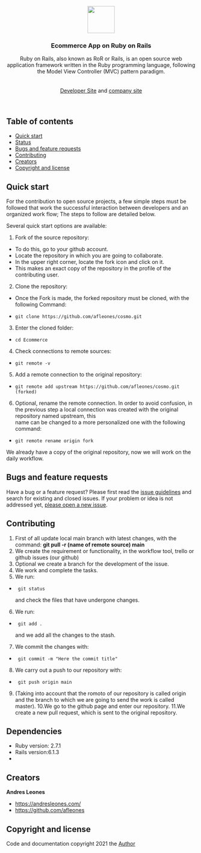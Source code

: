<p align="center">
    <img src="https://upload.wikimedia.org/wikipedia/commons/thumb/6/62/Ruby_On_Rails_Logo.svg/1200px-Ruby_On_Rails_Logo.svg.png" alt="" width=72 height=72>

  <h3 align="center">Ecommerce App on Ruby on Rails</h3>

  <p align="center">
    Ruby on Rails, also known as RoR or Rails, is an open source web application framework written in the Ruby programming language, following the Model View Controller (MVC)       pattern paradigm.
    <br>
    <br>
    <br>
    <a href="https://andresleones.com/">Developer Site</a>
    and
    <a href="https://www.facebook.com/padsoftOficial/">company site</a>
  </p>
</p>

<br>

## Table of contents

- [Quick start](#quick-start)
- [Status](#status)
- [Bugs and feature requests](#bugs-and-feature-requests)
- [Contributing](#contributing)
- [Creators](#creators)
- [Copyright and license](#copyright-and-license)

## Quick start

For the contribution to open source projects, a few simple steps must be followed that work the successful interaction between developers and an organized work flow; The steps to follow are detailed below.

Several quick start options are available:

1. Fork of the source repository:
-   To do this, go to your github account.
-   Locate the repository in which you are going to collaborate.
-   In the upper right corner, locate the fork icon and click on it.
-   This makes an exact copy of the repository in the profile of the contributing user. <br/>

2. Clone the repository:
-   Once the Fork is made, the forked repository must be cloned, with the following Command:
-     git clone https://github.com/afleones/cosmo.git

3. Enter the cloned folder: <br/>

-     cd Ecommerce
 
4. Check connections to remote sources: <br/>

-     git remote -v 

5. Add a remote connection to the original repository: <br/>

-     git remote add upstream https://github.com/afleones/cosmo.git  (forked)

6. Optional, rename the remote connection. In order to avoid confusion, in the previous step a local connection was created with the original repository named upstream, this    
    name   can be changed to a more personalized one with the following command: 
-     git remote rename origin fork

We already have a copy of the original repository, now we will work on the daily workflow.

## Bugs and feature requests

Have a bug or a feature request? Please first read the [issue guidelines](https://github.com/afleones/cosmo/issues) and search for existing and closed issues. If your problem or idea is not addressed yet, [please open a new issue](https://github.com/afleones/cosmo/issues/new).


## Contributing

1. First of all update local main branch with latest changes, with the command: <strong> git pull -r (name of remote source) main </strong>
2. We create the requirement or functionality, in the workflow tool, trello or github issues (our github)
3. Optional we create a branch for the development of the issue.
4. We work and complete the tasks.
5. We run:
-      git status 
   and check the files that have undergone changes.
6. We run:
-      git add . 
  and we add all the changes to the stash.
7. We commit the changes with: 
-      git commit -m "Here the commit title"
8. We carry out a push to our repository with: 
-      git push origin main
9.  (Taking into account that the romoto of our repository is called origin and the branch to which we are going to send the work is called master).
10.We go to the github page and enter our repository.
11.We create a new pull request, which is sent to the original repository.

## Dependencies
-  Ruby version: 2.7.1 </br>
-  Rails version:6.1.3</br>
-  
## Creators

**Andres Leones**

- <https://andresleones.com/>
- <https://github.com/afleones>


## Copyright and license

Code and documentation copyright 2021 the [Author](https://github.com/afleones/cosmo/graphs/contributors)
